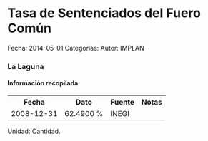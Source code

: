 Tasa de Sentenciados del Fuero Común
=====

Fecha: 2014-05-01
Categorías: 
Autor: IMPLAN

### La Laguna

#### Información recopilada

<table class="table table-hover table-bordered">
  <tr><th>Fecha</th><th>Dato</th><th>Fuente</th><th>Notas</th></tr>
  <tr><td>2008-12-31</td><td>62.4900 %</td><td>INEGI</td><td></td></tr>
</table>

Unidad: Cantidad.
